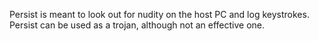 Persist is meant to look out for nudity on the host PC and log keystrokes. Persist can be used as a trojan, although not an effective one.
